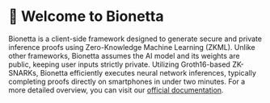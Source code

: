 # 👋 Welcome to Bionetta

Bionetta is a client-side framework designed to generate secure and private inference proofs using Zero-Knowledge Machine Learning (ZKML). Unlike other frameworks, Bionetta assumes the AI model and its weights are public, keeping user inputs strictly private. Utilizing Groth16-based ZK-SNARKs, Bionetta efficiently executes neural network inferences, typically completing proofs directly on smartphones in under two minutes. For a more detailed overview, you can visit our [official documentation](https://docs.rarimo.com/zkml-bionetta).&#x20;
